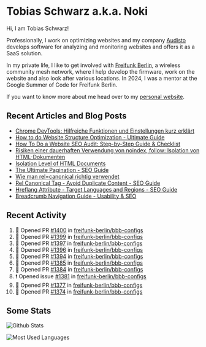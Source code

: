 # Tobias Schwarz a.k.a. Noki

Hi, I am Tobias Schwarz!

Professionally, I work on optimizing websites and my company [Audisto](https://audisto.com/) develops software for analyzing and monitoring websites and offers it as a SaaS solution.

In my private life, I like to get involved with [Freifunk Berlin](https://berlin.freifunk.net/en/), a wireless community mesh network, where I help develop the firmware, work on the website and also look after various locations. In 2024, I was a mentor at the Google Summer of Code for Freifunk Berlin.

If you want to know more about me head over to my [personal website](https://www.tobias-schwarz.com/).

## Recent Articles and Blog Posts

* [Chrome DevTools: Hilfreiche Funktionen und Einstellungen kurz erklärt](https://www.afs-akademie.org/magazin/chrome-devtools/)
* [How to do Website Structure Optimization - Ultimate Guide](https://audisto.com/guides/structure-optimization/)
* [How To Do a Website SEO Audit: Step-by-Step Guide & Checklist](https://audisto.com/guides/website-audit/)
* [Risiken einer dauerhaften Verwendung von noindex, follow: Isolation von HTML-Dokumenten](https://www.websiteboosting.com/magazin/55/risiken-einer-dauerhaften-verwendung-von-noindex-follow-isolation-von-html-dokumenten.html)
* [Isolation Level of HTML Documents](https://audisto.com/help/crawler/features/isolation/)
* [The Ultimate Pagination - SEO Guide](https://audisto.com/guides/pagination/)
* [Wie man rel=canonical richtig verwendet](https://www.websiteboosting.com/magazin/35/wie-man-relcanonical-richtig-einsetzt.html)
* [Rel Canonical Tag - Avoid Duplicate Content - SEO Guide](https://audisto.com/guides/canonical/)
* [Hreflang Attribute - Target Languages and Regions - SEO Guide](https://audisto.com/guides/hreflang/)
* [Breadcrumb Navigation Guide - Usability & SEO](https://audisto.com/guides/breadcrumb/)

## Recent Activity

<!--START_SECTION:activity-->
1. 💪 Opened PR [#1400](undefined) in [freifunk-berlin/bbb-configs](https://github.com/freifunk-berlin/bbb-configs)
2. 💪 Opened PR [#1399](undefined) in [freifunk-berlin/bbb-configs](https://github.com/freifunk-berlin/bbb-configs)
3. 💪 Opened PR [#1397](undefined) in [freifunk-berlin/bbb-configs](https://github.com/freifunk-berlin/bbb-configs)
4. 💪 Opened PR [#1396](undefined) in [freifunk-berlin/bbb-configs](https://github.com/freifunk-berlin/bbb-configs)
5. 💪 Opened PR [#1394](undefined) in [freifunk-berlin/bbb-configs](https://github.com/freifunk-berlin/bbb-configs)
6. 💪 Opened PR [#1385](undefined) in [freifunk-berlin/bbb-configs](https://github.com/freifunk-berlin/bbb-configs)
7. 💪 Opened PR [#1384](undefined) in [freifunk-berlin/bbb-configs](https://github.com/freifunk-berlin/bbb-configs)
8. ❗ Opened issue [#1381](https://github.com/freifunk-berlin/bbb-configs/issues/1381) in [freifunk-berlin/bbb-configs](https://github.com/freifunk-berlin/bbb-configs)
9. 💪 Opened PR [#1377](undefined) in [freifunk-berlin/bbb-configs](https://github.com/freifunk-berlin/bbb-configs)
10. 💪 Opened PR [#1374](undefined) in [freifunk-berlin/bbb-configs](https://github.com/freifunk-berlin/bbb-configs)
<!--END_SECTION:activity-->

## Some Stats

![Github Stats](https://github-readme-stats.vercel.app/api?username=noki&rank_icon=github&theme=transparent&card_width=450)

![Most Used Languages](https://github-readme-stats.vercel.app/api/top-langs?username=noki&layout=compact&langs_count=8&theme=transparent&card_width=450)
